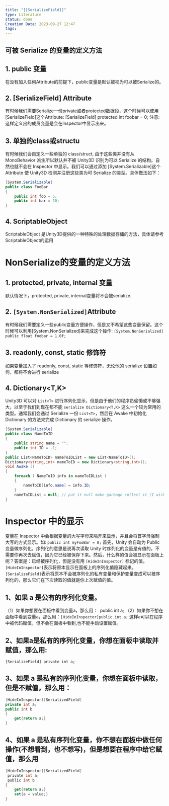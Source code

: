 ```yaml
---
title: "[[SerializeField]]"
type: Literature
status: done
Creation Date: 2023-09-27 12:47
tags:
---
```

## 可被 Serialize 的变量的定义方法

## 1. public 变量
在没有加入任何Attribute的前提下，public变量是默认被视为可以被Serialize的。
## 2. \[SerializeField] Attribute
有时候我们需要Serialize一份private或者protected数据段，这个时候可以使用\[SerializeField]这个Attribute:
\[SerializeField] protected int foobar = 0;
注意: 这样定义出的成员变量是会在Inspector中显示出来。
## 3. 单独的class或structu
有时候我们会自定义一些单独的 class/struct, 由于这些类并没有从 MonoBehavior 派生所以默认并不被 Unity3D 识别为可以 Serialize 的结构。自然也就不会在 Inspector 中显示。我们可以通过添加 \[System.Serializable]这个 Attribute 使 Unity3D 检测并注册这些类为可 Serialize 的类型。具体做法如下：
```csharp
[System.Serializable]
public class FooBar 
{
    public int foo = 5;
    public int bar = 10;
}
```
## 4. ScriptableObject
ScriptableObject 是Unity3D提供的一种特殊的处理数据存储的方法，具体请参考ScriptableObject的运用
# NonSerialize的变量的定义方法
## 1. protected, private, internal 变量
默认情况下，protected, private, internal变量将不会被serialize.
## 2. `[System.NonSerialized]`Attribute
有时候我们需要定义一些public变量方便操作，但是又不希望这些变量保留。这个时候可以利用\[System.NonSerialized]来完成这个操作:
`[System.NonSerialized] public float foobar = 1.0f;`
## 3. readonly, const, static 修饰符
如果变量加入了 readonly, const, static 等修饰符，无论他的 serialize 设置如何，都将不会进行 serialize
## 4. Dictionary<T,K>
Unity3D 可以对 `List<T>` 进行序列化显示，但是由于他们的程序员偷懒或不够强大，以至于我们到现在都不能 `serialize Dictionary<T,K>` 这么一个较为常用的类型。通常我们会通过 Serialize 一份 `List<T>`，然后在 Awake 中初始化 Dictionary 的方法来完成 Dictionary 的 serialize 操作。
```csharp
[System.Serializable]
public class NameToID 
{
    public string name = "";
    public int ID = -1;
}
public List<NameToID> nameToIDList = new List<NameToID>();
Dictionary<string,int> nameToID = new Dictionary<string,int>();
void Awake () 
{
    foreach ( NameToID info in nameToIDList ) 
    {
        nameToID[info.name] = info.ID;
    }
    nameToIDList = null; // put it null make garbage collect it (I wish)
}
```
# Inspector 中的显示
变量在 Inspector 中会根据变量的大写字母来隔开来显示，并且会将首字母强制大写的方式显示。如:
`public int myFooBar = 0;`
首先，Unity 会自动为 Public 变量做序列化，序列化的意思是说再次读取 Unity 时序列化的变量是有值的，不需要你再次去赋值，因为它已经被保存下来。然后，什么样的值会被显示在面板上呢？答案是：已经被序列化，但是没有用 `[HideInInspector]` 标记的值。`[HideInInspector]`表示将原本显示在面板上的序列化值隐藏起来。
`[SerializeField]`表示将原本不会被序列化的私有变量和保护变量变成可以被序列化的，那么它们在下次读取的值就是你上次赋值的值。
## 1、如果 a 是公有的序列化变量。
（1）如果你想要在面板中看到变量a，那么用：  public int a;
（2）如果你不想在面板中看到变量a，那么用：`[HideInInspector]public int a;`
这样a可以在程序中被代码赋值，但不会在面板中看到,也不能手动设置赋值。
## 2、如果a是私有的序列化变量，你想在面板中读取并赋值，那么用:
`[SerializeField] private int a;`
## 3、如果 a 是私有的序列化变量，你想在面板中读取，但是不赋值，那么用：
```csharp
[HideInInspector][SerializedField] 
private int a;
public int b
{
	get{return a;}
}
```
## 4、如果 a 是私有序列化变量，你不想在面板中做任何操作(不想看到，也不想写)，但是想要在程序中给它赋值，那么用
```csharp
[HideInInspector][SerializedField]
 private int a;
 public int b
{
    get{return a;}
    set{a = value;}
}
```
